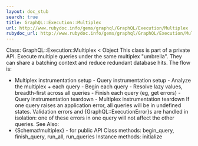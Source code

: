 ```yaml
---
layout: doc_stub
search: true
title: GraphQL::Execution::Multiplex
url: http://www.rubydoc.info/gems/graphql/GraphQL/Execution/Multiplex
rubydoc_url: http://www.rubydoc.info/gems/graphql/GraphQL/Execution/Multiplex
---
```


Class: GraphQL::Execution::Multiplex < Object
This class is part of a private API.
Execute multiple queries under the same multiplex "umbrella". They
can share a batching context and reduce redundant database hits. 
The flow is: 
- Multiplex instrumentation setup - Query instrumentation setup -
Analyze the multiplex + each query - Begin each query - Resolve lazy
values, breadth-first across all queries - Finish each query (eg,
get errors) - Query instrumentation teardown - Multiplex
instrumentation teardown 
If one query raises an application error, all queries will be in
undefined states. 
Validation errors and {GraphQL::ExecutionError}s are handled in
isolation: one of these errors in one query will not affect the
other queries. 
See Also:
- {Schema#multiplex} - for public API
Class methods:
begin_query, finish_query, run_all, run_queries
Instance methods:
initialize

